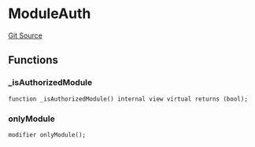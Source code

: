 # ModuleAuth
[Git Source](https://github.com/TrueWallet/contracts/blob/3a8d1f53b9460a762889129a9214639685ad5b95/src/authority/ModuleAuth.sol)


## Functions
### _isAuthorizedModule


```solidity
function _isAuthorizedModule() internal view virtual returns (bool);
```

### onlyModule


```solidity
modifier onlyModule();
```

